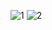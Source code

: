 ![1](https://user-images.githubusercontent.com/77150251/194392267-98574536-9730-445f-b0b6-d3f64907f809.png)
![2](https://user-images.githubusercontent.com/77150251/194392420-c88d9851-e178-45cc-b97d-07f8e3bcda41.png)
